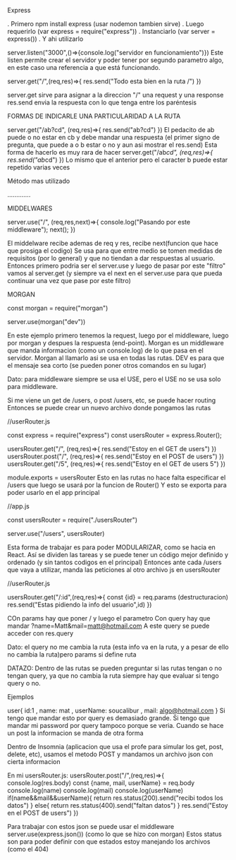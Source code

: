 Express

. Primero npm install express (usar nodemon tambien sirve)
. Luego requerirlo (var express = require("express")) 
. Instanciarlo (var server = express()) 
. Y ahi utilizarlo


server.listen("3000",()=>{console.log("servidor en funcionamiento")})
Este listen permite crear el servidor y poder tener por segundo parametro algo, en este caso una referencia a que está
funcionando.

server.get("/",(req,res)=>{
    res.send("Todo esta bien en la ruta /")
})



server.get sirve para asignar a la direccion "/" una request y una response
res.send envia la respuesta con lo que tenga entre los paréntesis


FORMAS DE INDICARLE UNA PARTICULARIDAD A LA RUTA

server.get("/ab?cd", (req,res)=>{
    res.send("ab?cd")
})
El pedacito de ab puede o no estar en cb y debe mandar una respuesta (el primer signo de pregunta, que puede a o b estar
o no y aun asi mostrar el res.send) Esta forma de hacerlo es muy rara de hacer
server.get("/ab*cd", (req,res)=>{
    res.send("ab*cd")
})
Lo mismo que el anterior pero el caracter b puede estar repetido varias veces

Método mas utilizado

.............


MIDDELWARES

server.use("/", (req,res,next)=>{
    console.log("Pasando por este middleware");
    next();
})

El middelware recibe ademas de req y res, recibe next(funcion que hace que prosiga el codigo)
Se usa para que entre medio se tomen medidas de requisitos (por lo general) y que no tiendan a dar respuestas al usuario.
Entonces primero podria ser el server.use y luego de pasar por este "filtro" vamos al server.get (y siempre va el next 
en el server.use para que pueda continuar una vez que pase por este filtro)

MORGAN

const  morgan =  require("morgan")

server.use(morgan("dev"))

En este ejemplo primero tenemos la request, luego por el middleware, luego por morgan y despues la respuesta (end-point).
Morgan es un middleware que manda informacion (como un console.log) de lo que pasa en el servidor.
Morgan al llamarlo asi se usa en todas las rutas. DEV es para que el mensaje sea corto (se pueden poner otros comandos
en su lugar)

Dato: para middleware siempre se usa el USE, pero el USE no se usa solo para middleware.

Si me viene un get de /users, o post /users, etc, se puede hacer routing
Entonces se puede crear un nuevo archivo donde pongamos las rutas

//userRouter.js

const express = require("express")
const usersRouter = express.Router();

usersRouter.get("/", (req,res)=>{
    res.send("Estoy en el GET de users")
})
usersRouter.post("/", (req,res)=>{
    res.send("Estoy en el POST de users")
})
usersRouter.get("/5", (req,res)=>{
    res.send("Estoy en el GET de users 5")
})

module.exports = usersRouter
Esto en las rutas no hace falta especificar el /users que luego se usará por la funcion de Router()
Y esto se exporta para poder usarlo en el app principal

//app.js

const usersRouter = require("./usersRouter")

server.use("/users", usersRouter)

Esta forma de trabajar es para poder MODULARIZAR, como se hacia en React. Así se dividen las tareas y se puede tener un 
código mejor definido y ordenado (y sin tantos codigos en el principal)
Entonces ante cada /users que vaya a utilizar, manda las peticiones al otro archivo js en usersRouter

//userRouter.js

usersRouter.get("/:id",(req,res)=>{
    const {id} = req.params (destructuracion)
    res.send("Estas pidiendo la info del usuario",id)
})

COn params hay que poner / y luego el parametro
Con query hay que mandar ?name=Matt&mail=matt@hotmail.com
A este query se puede acceder con res.query

Dato: el query no me cambia la ruta (esta info va en la ruta, y a pesar de ello no cambia la ruta)pero params si define ruta

DATAZO: Dentro de las rutas se pueden preguntar si las rutas tengan o no tengan query, ya que no cambia la ruta siempre hay 
que evaluar si tengo query o no.



Ejemplos

user{
    id:1 ,
    name: mat ,
    userName: soucalibur ,
    mail: algo@hotmail.com 
}
Si tengo que mandar esto por query es demasiado grande.
Si tengo que mandar mi password por query tampoco porque se veria.
Cuando se hace un post la informacion se manda de otra forma

Dentro de Insomnia (aplicacion que usa el profe para simular los get, post, delete, etc), usamos el metodo POST y mandamos
un archivo json con cierta informacion

En mi usersRouter.js:
 usersRouter.post("/",(req,res)=>{
    console.log(res.body)
    const {name, mail, userName} = req.body
    console.log(name)
    console.log(mail)
    console.log(userName)
    if(name&&mail&&userName){
        return res.status(200).send("recibi todos los datos")
    }
    else{
        return res.status(400).send("faltan datos")
    }
    res.send("Estoy en el POST de users")
 })

Para trabajar con estos json se puede usar el middleware server.use(express.json()) (como lo que se hizo con morgan)
Estos status son para poder definir con que estados estoy manejando los archivos (como el 404)





